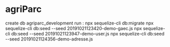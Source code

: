 # agriParc
create db agriparc_development
run :
npx sequelize-cli db:migrate
npx sequelize-cli db:seed --seed 20191021123420-demo-gaec.js
npx sequelize-cli db:seed --seed 20191021123947-demo-user.js
npx sequelize-cli db:seed --seed 20191021124356-demo-adresse.js